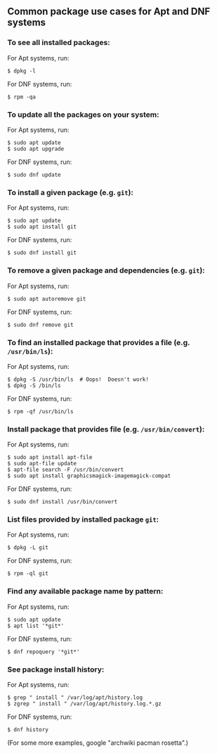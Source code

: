## Common package use cases for Apt and DNF systems

### To see all installed packages:

For Apt systems, run:

```
$ dpkg -l
```

For DNF systems, run:

```
$ rpm -qa
```

### To update all the packages on your system:

For Apt systems, run:

```
$ sudo apt update
$ sudo apt upgrade
```

For DNF systems, run:

```
$ sudo dnf update
```

### To install a given package (e.g. `git`):

For Apt systems, run:

```
$ sudo apt update
$ sudo apt install git
```

For DNF systems, run:

```
$ sudo dnf install git
```

### To remove a given package and dependencies (e.g. `git`):

For Apt systems, run:

```
$ sudo apt autoremove git
```

For DNF systems, run:

```
$ sudo dnf remove git
```

### To find an installed package that provides a file (e.g. `/usr/bin/ls`):

For Apt systems, run:

```
$ dpkg -S /usr/bin/ls  # Oops!  Doesn't work!
$ dpkg -S /bin/ls
```

For DNF systems, run:

```
$ rpm -qf /usr/bin/ls
```

### Install package that provides file (e.g. `/usr/bin/convert`):

For Apt systems, run:

```
$ sudo apt install apt-file
$ sudo apt-file update
$ apt-file search -F /usr/bin/convert
$ sudo apt install graphicsmagick-imagemagick-compat
```

For DNF systems, run:

```
$ sudo dnf install /usr/bin/convert
```


### List files provided by installed package `git`:

For Apt systems, run:

```
$ dpkg -L git
```

For DNF systems, run:

```
$ rpm -ql git
```

### Find any available package name by pattern:

For Apt systems, run:

```
$ sudo apt update
$ apt list '*git*'
```

For DNF systems, run:

```
$ dnf repoquery '*git*'
```

### See package install history:

For Apt systems, run:

```
$ grep " install " /var/log/apt/history.log
$ zgrep " install " /var/log/apt/history.log.*.gz
```

For DNF systems, run:

```
$ dnf history
```

(For some more examples, google "archwiki pacman rosetta".)
